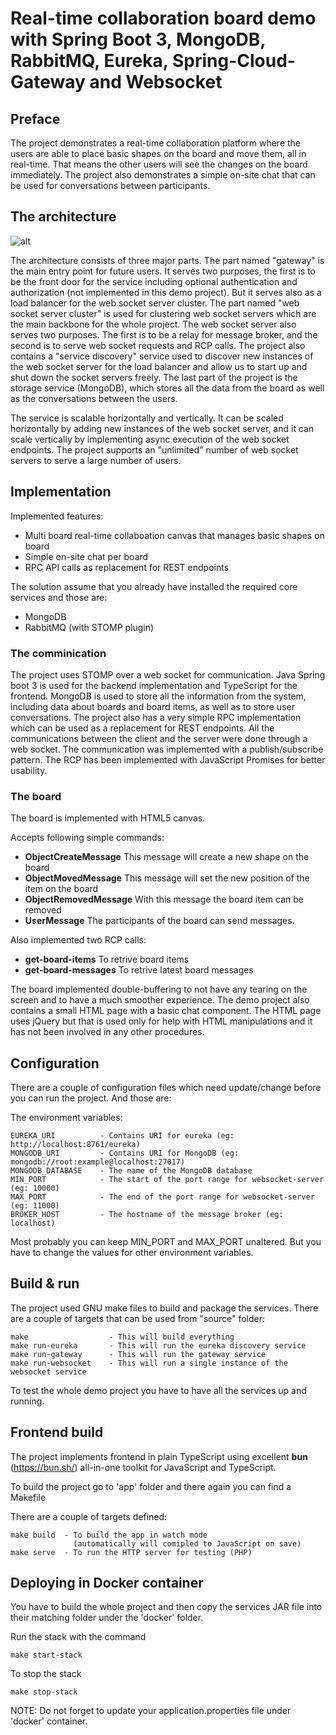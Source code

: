 # Real-time collaboration board demo with Spring Boot 3, MongoDB, RabbitMQ, Eureka, Spring-Cloud-Gateway and Websocket

## Preface

The project demonstrates a real-time collaboration platform where the users are able to place basic shapes on the board and move them, all in real-time. That means the other users will see the changes on the board immediately. The project also demonstrates a simple on-site chat that can be used for conversations between participants.

## The architecture

![alt](http://127.0.0.1:8000/figures/figure-1.svg)

The architecture consists of three major parts. The part named "gateway" is the main entry point for future users. It serves two purposes, the first is to be the front door for the service including optional authentication and authorization (not implemented in this demo project). But it serves also as a load balancer for the web socket server cluster. The part named "web socket server cluster" is used for clustering web socket servers which are the main backbone for the whole project. The web socket server also serves two purposes. The first is to be a relay for message broker, and the second is to serve web socket requests and RCP calls. The project also contains a "service discovery" service used to discover new instances of the web socket server for the load balancer and allow us to start up and shut down the socket servers freely. The last part of the project is the storage service (MongoDB), which stores all the data from the board as well as the conversations between the users.

The service is scalable horizontally and vertically. It can be scaled horizontally by adding new instances of the web socket server, and it can scale vertically by implementing async execution of the web socket endpoints.
The project supports an "unlimited" number of web socket servers to serve a large number of users.

## Implementation

Implemented features:

* Multi board real-time collaboation canvas that manages basic shapes on board
* Simple on-site chat per board
* RPC API calls as replacement for REST endpoints

The solution assume that you already have installed the required core services and those are:

* MongoDB
* RabbitMQ (with STOMP plugin)

### The comminication

The project uses STOMP over a web socket for communication. Java Spring boot 3 is used for the backend implementation and TypeScript for the frontend. MongoDB is used to store all the information from the system, including data about boards and board items, as well as to store user conversations. The project also has a very simple RPC implementation which can be used as a replacement for REST endpoints. All the communications between the client and the server were done through a web socket. The communication was implemented with a publish/subscribe pattern. The RCP has been implemented with JavaScript Promises for better usability.

### The board

The board is implemented with HTML5 canvas.

Accepts following simple commands:

* **ObjectCreateMessage**
    This message will create a new shape on the board
* **ObjectMovedMessage**
    This message will set the new position of the item on the board
* **ObjectRemovedMessage**
    With this message the board item can be removed
* **UserMessage**
    The participants of the board can send messages.

Also implemented two RCP calls:

* **get-board-items**
    To retrive board items
* **get-board-messages**
    To retrive latest board messages

The board implemented double-buffering to not have any tearing on the screen and to have a much smoother experience.
The demo project also contains a small HTML page with a basic chat component. The HTML page uses jQuery but that is used only for help with HTML manipulations and it has not been involved in any other procedures.

## Configuration

There are a couple of configuration files which need update/change before you can run the project. And those are:

The environment variables:

```text
EUREKA_URI          - Contains URI for eureka (eg: http://localhost:8761/eureka)
MONGODB_URI         - Contains URI for MongoDB (eg: mongodb://root:example@localhost:27017)
MONGODB_DATABASE    - The name of the MongoDB database
MIN_PORT            - The start of the port range for websocket-server (eg: 10000)
MAX_PORT            - The end of the port range for websocket-server (eg: 11000)
BROKER_HOST         - The hostname of the message broker (eg: localhost)
```

Most probably you can keep MIN_PORT and MAX_PORT unaltered. But you have to change the values for other environment variables.

## Build & run

The project used GNU make files to build and package the services. There are a couple of targets that can be used from "source" folder:

```text
make                  - This will build everything
make run-eureka       - This will run the eureka discovery service
make run-gateway      - This will run the gateway service
make run-websocket    - This will run a single instance of the websocket service
```

To test the whole demo project you have to have all the services up and running.

## Frontend build

The project implements frontend in plain TypeScript using excellent **bun** (https://bun.sh/) all-in-one toolkit for JavaScript and TypeScript.

To build the project go to 'app' folder and there again you can find a Makefile

There are a couple of targets defined:

```text
make build  - To build the app in watch mode
              (automatically will comipled to JavaScript on save)
make serve  - To run the HTTP server for testing (PHP)
```

## Deploying in Docker container

You have to build the whole project and then copy the services JAR file into their matching folder under the 'docker' folder.

Run the stack with the command

```text
make start-stack
```

To stop the stack

```text
make stop-stack
```

NOTE: Do not forget to update your application.properties file under 'docker' container.
